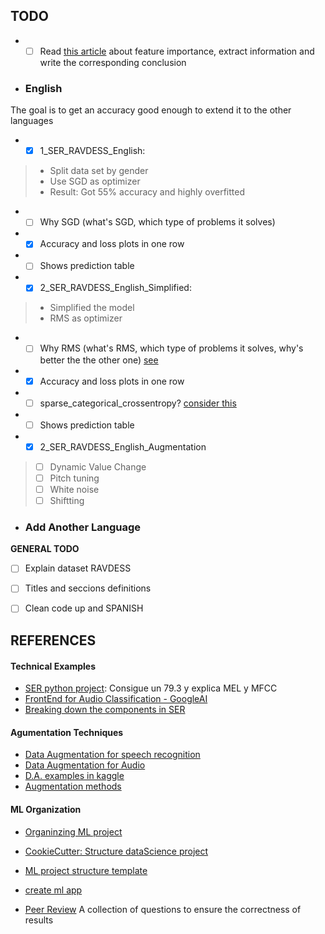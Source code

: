 
## TODO
* -[ ] Read [this article](https://towardsdatascience.com/how-i-understood-what-features-to-consider-while-training-audio-files-eedfb6e9002b) about feature importance, extract information and write the corresponding conclusion 
 
* ### English
The goal is to get an accuracy good enough to extend it to the other languages
* -[x] 1_SER_RAVDESS_English:
> * Split data set by gender
> * Use SGD as optimizer
> * Result: Got 55% accuracy and highly overfitted
 * -[ ] Why SGD (what's SGD, which type of problems it solves)
 * -[X] Accuracy and loss plots in one row
 * -[ ] Shows prediction table

* -[x] 2_SER_RAVDESS_English_Simplified:
> * Simplified the model
> * RMS as optimizer
 * -[ ] Why RMS (what's RMS, which type of problems it solves, why's better the the other one) [see](https://towardsdatascience.com/understanding-rmsprop-faster-neural-network-learning-62e116fcf29a)
 * -[x] Accuracy and loss plots in one row
 * -[ ] sparse_categorical_crossentropy? [consider this](https://datascience.stackexchange.com/questions/41921/sparse-categorical-crossentropy-vs-categorical-crossentropy-keras-accuracy)
 * -[ ] Shows prediction table

* -[x] 2_SER_RAVDESS_English_Augmentation
> * [ ] Dynamic Value Change
> * [ ] Pitch tuning
> * [ ] White noise
> * [ ] Shiftting

* ### Add Another Language

**GENERAL TODO**
* [ ] Explain dataset RAVDESS
* [ ] Titles and seccions definitions
* [ ] Clean code up and SPANISH


## REFERENCES
#### Technical Examples
 * [SER python project](https://towardsdatascience.com/building-a-speech-emotion-recognizer-using-python-4c1c7c89d713): Consigue un 79.3 y explica MEL y MFCC
 * [FrontEnd for Audio Classification - GoogleAI](https://ai.googleblog.com/2021/03/leaf-learnable-frontend-for-audio.html?m=1)
 * [Breaking down the components in SER](https://towardsdatascience.com/automatic-speech-recognition-breaking-down-components-of-speech-85d065061517)

#### Agumentation Techniques
* [Data Augmentation for speech recognition](https://towardsdatascience.com/data-augmentation-for-speech-recognition-e7c607482e78)
* [Data Augmentation for Audio](https://medium.com/@makcedward/data-augmentation-for-audio-76912b01fdf6)
* [D.A. examples in kaggle](https://www.kaggle.com/CVxTz/audio-data-augmentation)
* [Augmentation methods](https://www.kaggle.com/haqishen/augmentation-methods-for-audio)

#### ML Organization
* [Organinzing ML project](https://www.jeremyjordan.me/ml-projects-guide/)
* [CookieCutter: Structure dataScience project](https://drivendata.github.io/cookiecutter-data-science/)
* [ML project structure template](https://github.com/ThomasRobertFr/ml-project-structure)
* [create ml app](https://github.com/shreyashankar/create-ml-app)

* [Peer Review](https://www.kdnuggets.com/2020/04/peer-reviewing-data-science-projects.html) A collection of questions to ensure the correctness of results
